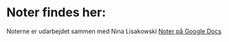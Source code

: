 # Noter findes her:

Noterne er udarbejdet sammen med Nina Lisakowski
[Noter på Google Docs](https://docs.google.com/document/d/1p67qUeCxAZs_qcwnW7_ADVc_MrS0jXdZiQxKToEMkwE/edit?usp=sharing "Mine Noter")

